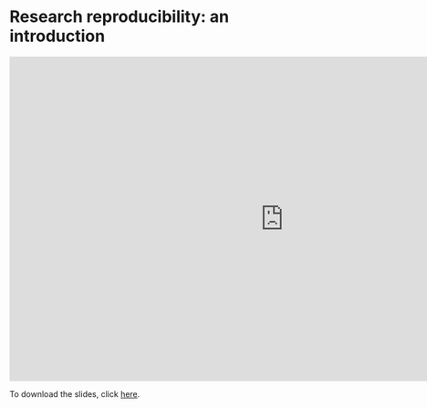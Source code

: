 # Research reproducibility: an introduction

<iframe src="https://docs.google.com/presentation/d/e/2PACX-1vR1gXMY4XEYZeVZiiJEoyOnHnsKdt0cxl8L4s4fMGyYjVd6swFOpd4GyM54dvAuvAiq1XVUpDYnCs0o/embed?start=false&loop=false&delayms=3000" frameborder="0" width="960" height="569" allowfullscreen="true" mozallowfullscreen="true" webkitallowfullscreen="true"></iframe>  

To download the slides, click [here](https://docs.google.com/presentation/d/10elzJFWBvizmxOc3cRr_jCGol0i_5cjtzIpl_2u9N4g/export/pptx).